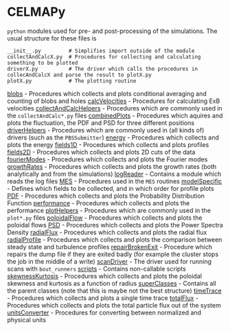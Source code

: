# CELMAPy

`python` modules used for pre- and post-processing of the simulations.
The usual structure for these files is

```
__init__.py         # Simplifies import outside of the module
collectAndCalcX.py  # Procedures for collecting and calculating something to be plotted
driverX.py          # The driver which calls the procedures in collecAndCalcX and parse the result to plotX.py
plotX.py            # The plotting routine
```

[blobs](blobs) - Procedures which collects and plots conditional averaging and counting of blobs and holes
[calcVelocities](calcVelocities) - Procedures for calculating ExB velocities
[collectAndCalcHelpers](collectAndCalcHelpers) - Procedures which are commonly used in the `collectAndCalc*.py` files
[combinedPlots](combinedPlots) - Procedures which aquires and plots the fluctuation, the PDF and PSD for three different positions
[driverHelpers](driverHelpers) - Procedures which are commonly used in (all kinds of) drivers (such as the `PBSSubmitter`)
[energy](energy) - Procedures which collects and plots the energy
[fields1D](fields1D) - Procedures which collects and plots profiles
[fields2D](fields2D) - Procedures which collects and plots 2D cuts of the data
[fourierModes](fourierModes) - Procedures which collects and plots the Fourier modes
[growthRates](growthRates) -  Procedures which collects and plots the growth rates (both analytically and from the simulations)
[logReader](logReader) - Contains a module which reads the log files
[MES](MES) - Procedures used in the `MES` routines
[modelSpecific](modelSpecific) - Defines which fields to be collected, and in which order for profile plots
[PDF](PDF) - Procedures which collects and plots the Probability Distribution Function
[performance](performance) - Procedures which collects and plots the performance
[plotHelpers](plotHelpers) - Procedures which are commonly used in the `plot*.py` files
[poloidalFlow](poloidalFlow) - Procedures which collects and plots the poloidal flows
[PSD](PSD) - Procedures which collects and plots the Power Spectra Density
[radialFlux](radialFlux) - Procedures which collects and plots the radial flux
[radialProfile](radialProfile) - Procedures which collects and plots the comparison between steady state and turbulence profiles
[repairBrokenExit](repairBrokenExit) - Procedure which repairs the dump file if they are exited badly (for example the cluster stops the job in the middle of a write)
[scanDriver](scanDriver) - The driver used for running scans with `bout_runners`
[scripts](scripts) - Contains non-callable scripts
[skewnessKurtosis](skewnessKurtosis) - Procedures which collects and plots the poloidal skewness and kurtosis as a function of radius
[superClasses](superClasses) - Contains all the parent classes (note that this is maybe not the best structure)
[timeTrace](timeTrace) - Procedures which collects and plots a single time trace
[totalFlux](totalFlux) - Procedures which collects and plots the total particle flux out of the system
[unitsConverter](unitsConverter) - Procedures for converting between normalized and physical units
